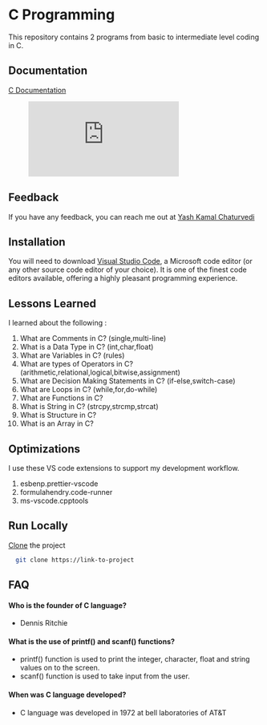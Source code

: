 # C Programming

This repository contains 2 programs from basic to intermediate level coding in C.

## Documentation

[C Documentation](https://devdocs.io/c/)

<figure class="video_container">
  <iframe src="https://www.youtube.com/embed/enMumwvLAug" frameborder="0" allowfullscreen="true"> </iframe>
</figure>

## Feedback

If you have any feedback, you can reach me out at [Yash Kamal Chaturvedi](https://twitter.com/yashkamalchatu1?lang=en)

## Installation

You will need to download [Visual Studio Code](https://code.visualstudio.com/docs), a Microsoft code editor (or any other source code editor of your choice). It is one of the finest code editors available, offering a highly pleasant programming experience.

## Lessons Learned

I learned about the following :

1. What are Comments in C? (single,multi-line)
2. What is a Data Type in C? (int,char,float)
3. What are Variables in C? (rules)
4. What are types of Operators in C? (arithmetic,relational,logical,bitwise,assignment)
5. What are Decision Making Statements in C? (if-else,switch-case)
6. What are Loops in C? (while,for,do-while)
7. What are Functions in C?
8. What is String in C? (strcpy,strcmp,strcat)
9. What is Structure in C?
10. What is an Array in C?

## Optimizations

I use these VS code extensions to support my development workflow.

1. esbenp.prettier-vscode
2. formulahendry.code-runner
3. ms-vscode.cpptools

## Run Locally

[Clone](https://youtu.be/CKcqniGu3tA) the project

```bash
  git clone https://link-to-project
```

## FAQ

#### Who is the founder of C language?
- Dennis Ritchie

#### What is the use of printf() and scanf() functions?
- printf() function is used to print the integer, character, float and string values on to the screen.
- scanf() function is used to take input from the user.

#### When was C language developed?
- C language was developed in 1972 at bell laboratories of AT&T
